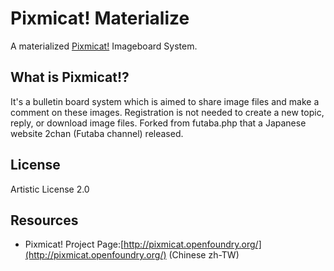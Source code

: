 # Pixmicat! Materialize
A materialized [Pixmicat!](https://github.com/pixmicat/pixmicat) Imageboard System.
## What is Pixmicat!?
It's a bulletin board system which is aimed to share image files and make a comment on these images. Registration is not needed to create a new topic, reply, or download image files. Forked from futaba.php that a Japanese website 2chan (Futaba channel) released.
## License
Artistic License 2.0
## Resources
- Pixmicat! Project Page:[http://pixmicat.openfoundry.org/](http://pixmicat.openfoundry.org/) (Chinese zh-TW)
